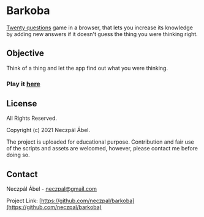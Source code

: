# Barkoba

[Twenty questions](https://en.wikipedia.org/wiki/Twenty_questions)
game in a browser, that lets you increase its knowledge
by adding new answers if it doesn't guess the thing you 
were thinking right.


## Objective
Think of a thing and let the app find out what you were thinking.

### Play it [here](https://barkoba-guess-what.herokuapp.com)



## License

All Rights Reserved.

Copyright (c) 2021 Neczpál Ábel.

The project is uploaded for educational purpose.
Contribution and fair use of the scripts and assets are welcomed,
however, please contact me before doing so.


## Contact

Neczpál Ábel - [neczpal@gmail.com](mailto:neczpal@gmail.com)

Project Link: [https://github.com/neczpal/barkoba](https://github.com/neczpal/barkoba)